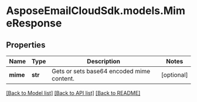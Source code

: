 # AsposeEmailCloudSdk.models.MimeResponse
## Properties
Name | Type | Description | Notes
------------ | ------------- | ------------- | -------------
**mime** | **str** | Gets or sets base64 encoded mime content. | [optional] 



[[Back to Model list]](README.md#documentation-for-models) [[Back to API list]](README.md#documentation-for-api-endpoints) [[Back to README]](README.md)


